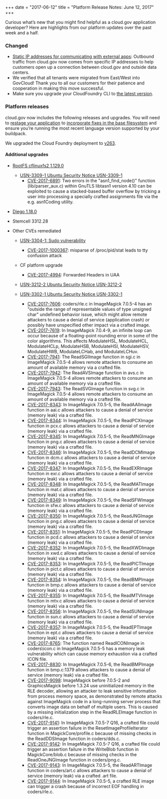 +++
date = "2017-06-12"
title = "Platform Release Notes: June 12, 2017"
+++

Curious what’s new that you might find helpful as a cloud.gov application developer? Here are highlights from our platform updates over the past week and a half.
<!--more-->

### Changed

- [Static IP addresses for communicating with external apps](docs/apps/static-egress/): Outbound traffic from cloud.gov now comes from specific IP addresses to help customers open up a connection between cloud.gov and outside data centers.
- We verified that all tenants were migrated from East/West into GovCloud! Thank you to all our customers for their patience and cooperation in making this move successful.
- Make sure you upgrade your CloudFoundry CLI to [the latest version](https://github.com/cloudfoundry/cli/releases).

### Platform releases

cloud.gov now includes the following releases and upgrades. You will need to [restage your application](http://cli.cloudfoundry.org/en-US/cf/restage.html) to [incorporate fixes in the base filesystem](https://docs.cloudfoundry.org/devguide/deploy-apps/stacks.html#cli-commands) and ensure you’re running the most recent language version supported by your buildpack.

We upgraded the Cloud Foundry deployment to [v263](https://github.com/cloudfoundry/cf-release/releases/tag/v263).

#### Additional upgrades
- [RootFS cflinuxfs2 1.129.0](https://github.com/cloudfoundry/cflinuxfs2-rootfs-release/releases/tag/v1.129.0)
  - [USN-3309-1 Ubuntu Security Notice USN-3309-1](https://www.ubuntu.com/usn/USN-3309-1/)
    * [CVE-2017-6891](http://people.canonical.com/~ubuntu-security/cve/2017/CVE-2017-6891.html): Two errors in the "asn1_find_node()" function (lib/parser_aux.c) within GnuTLS libtasn1 version 4.10 can be exploited to cause a stacked-based buffer overflow by tricking a user into processing a specially crafted assignments file via the e.g. asn1Coding utility.

- [Diego 1.18.0](https://github.com/cloudfoundry/diego-release/releases/tag/v1.18.0)
- Stemcell 3312.28
- Other CVEs remediated
  - [USN-3304-1: Sudo vulnerability](https://www.ubuntu.com/usn/USN-3304-1/)
    * [CVE-2017-1000367](http://people.canonical.com/~ubuntu-security/cve/2017/CVE-2017-1000367.html): misparse of /proc/pid/stat leads to tty confusion attack

  - CF platform upgrade
    * [CVE-2017-4994](http://people.canonical.com/~ubuntu-security/cve/2017/CVE-2017-4994.html): Forwarded Headers in UAA
  - [USN-3212-2 Ubuntu Security Notice USN-3212-2](https://www.ubuntu.com/usn/USN-3212-2/)
  - [USN-3302-1 Ubuntu Security Notice USN-3302-1](https://www.ubuntu.com/usn/USN-3302-1/)
    * [CVE-2017-7606](http://people.canonical.com/~ubuntu-security/cve/2017/CVE-2017-7606.html): coders/rle.c in ImageMagick 7.0.5-4 has an "outside the range of representable values of type unsigned char" undefined behavior issue, which might allow remote attackers to cause a denial of service (application crash) or possibly have unspecified other impact via a crafted image.
    * [CVE-2017-7619](http://people.canonical.com/~ubuntu-security/cve/2017/CVE-2017-7619.html): In ImageMagick 7.0.4-9, an infinite loop can occur because of a floating-point rounding error in some of the color algorithms. This affects ModulateHSL, ModulateHCL, ModulateHCLp, ModulateHSB, ModulateHSI, ModulateHSV, ModulateHWB, ModulateLCHab, and ModulateLCHuv.
    * [CVE-2017-7941](http://people.canonical.com/~ubuntu-security/cve/2017/CVE-2017-7941.html): The ReadSGIImage function in sgi.c in ImageMagick 7.0.5-4 allows remote attackers to consume an amount of available memory via a crafted file.
    * [CVE-2017-7942](http://people.canonical.com/~ubuntu-security/cve/2017/CVE-2017-7942.html): The ReadAVSImage function in avs.c in ImageMagick 7.0.5-4 allows remote attackers to consume an amount of available memory via a crafted file.
    * [CVE-2017-7943](http://people.canonical.com/~ubuntu-security/cve/2017/CVE-2017-7943.html): The ReadSVGImage function in svg.c in ImageMagick 7.0.5-4 allows remote attackers to consume an amount of available memory via a crafted file.
    * [CVE-2017-8343](http://people.canonical.com/~ubuntu-security/cve/2017/CVE-2017-8343.html): In ImageMagick 7.0.5-5, the ReadAAIImage function in aai.c allows attackers to cause a denial of service (memory leak) via a crafted file.
    * [CVE-2017-8344](http://people.canonical.com/~ubuntu-security/cve/2017/CVE-2017-8344.html): In ImageMagick 7.0.5-5, the ReadPCXImage function in pcx.c allows attackers to cause a denial of service (memory leak) via a crafted file.
    * [CVE-2017-8345](http://people.canonical.com/~ubuntu-security/cve/2017/CVE-2017-8345.html): In ImageMagick 7.0.5-5, the ReadMNGImage function in png.c allows attackers to cause a denial of service (memory leak) via a crafted file.
    * [CVE-2017-8346](http://people.canonical.com/~ubuntu-security/cve/2017/CVE-2017-8346.html): In ImageMagick 7.0.5-5, the ReadDCMImage function in dcm.c allows attackers to cause a denial of service (memory leak) via a crafted file.
    * [CVE-2017-8347](http://people.canonical.com/~ubuntu-security/cve/2017/CVE-2017-8347.html): In ImageMagick 7.0.5-5, the ReadEXRImage function in exr.c allows attackers to cause a denial of service (memory leak) via a crafted file.
    * [CVE-2017-8348](http://people.canonical.com/~ubuntu-security/cve/2017/CVE-2017-8348.html): In ImageMagick 7.0.5-5, the ReadMATImage function in mat.c allows attackers to cause a denial of service (memory leak) via a crafted file.
    * [CVE-2017-8349](http://people.canonical.com/~ubuntu-security/cve/2017/CVE-2017-8349.html): In ImageMagick 7.0.5-5, the ReadSFWImage function in sfw.c allows attackers to cause a denial of service (memory leak) via a crafted file.
    * [CVE-2017-8350](http://people.canonical.com/~ubuntu-security/cve/2017/CVE-2017-8350.html): In ImageMagick 7.0.5-5, the ReadJNGImage function in png.c allows attackers to cause a denial of service (memory leak) via a crafted file.
    * [CVE-2017-8351](http://people.canonical.com/~ubuntu-security/cve/2017/CVE-2017-8351.html): In ImageMagick 7.0.5-5, the ReadPCDImage function in pcd.c allows attackers to cause a denial of service (memory leak) via a crafted file.
    * [CVE-2017-8352](http://people.canonical.com/~ubuntu-security/cve/2017/CVE-2017-8352.html): In ImageMagick 7.0.5-5, the ReadXWDImage function in xwd.c allows attackers to cause a denial of service (memory leak) via a crafted file.
    * [CVE-2017-8353](http://people.canonical.com/~ubuntu-security/cve/2017/CVE-2017-8353.html): In ImageMagick 7.0.5-5, the ReadPICTImage function in pict.c allows attackers to cause a denial of service (memory leak) via a crafted file.
    * [CVE-2017-8354](http://people.canonical.com/~ubuntu-security/cve/2017/CVE-2017-8354.html): In ImageMagick 7.0.5-5, the ReadBMPImage function in bmp.c allows attackers to cause a denial of service (memory leak) via a crafted file.
    * [CVE-2017-8355](http://people.canonical.com/~ubuntu-security/cve/2017/CVE-2017-8355.html): In ImageMagick 7.0.5-5, the ReadMTVImage function in mtv.c allows attackers to cause a denial of service (memory leak) via a crafted file.
    * [CVE-2017-8356](http://people.canonical.com/~ubuntu-security/cve/2017/CVE-2017-8356.html): In ImageMagick 7.0.5-5, the ReadSUNImage function in sun.c allows attackers to cause a denial of service (memory leak) via a crafted file.
    * [CVE-2017-8357](http://people.canonical.com/~ubuntu-security/cve/2017/CVE-2017-8357.html): In ImageMagick 7.0.5-5, the ReadEPTImage function in ept.c allows attackers to cause a denial of service (memory leak) via a crafted file.
    * [CVE-2017-8765](http://people.canonical.com/~ubuntu-security/cve/2017/CVE-2017-8365.html): The function named ReadICONImage in coders\icon.c in ImageMagick 7.0.5-5 has a memory leak vulnerability which can cause memory exhaustion via a crafted ICON file.
    * [CVE-2017-8830](http://people.canonical.com/~ubuntu-security/cve/2017/CVE-2017-8830.html): In ImageMagick 7.0.5-6, the ReadBMPImage function in bmp.c:1379 allows attackers to cause a denial of service (memory leak) via a crafted file.
    * [CVE-2017-9098](http://people.canonical.com/~ubuntu-security/cve/2017/CVE-2017-9098.html): ImageMagick before 7.0.5-2 and GraphicsMagick before 1.3.24 use uninitialized memory in the RLE decoder, allowing an attacker to leak sensitive information from process memory space, as demonstrated by remote attacks against ImageMagick code in a long-running server process that converts image data on behalf of multiple users. This is caused by a missing initialization step in the ReadRLEImage function in coders/rle.c.
    * [CVE-2017-9141](http://people.canonical.com/~ubuntu-security/cve/2017/CVE-2017-9141.html): In ImageMagick 7.0.5-7 Q16, a crafted file could trigger an assertion failure in the ResetImageProfileIterator function in MagickCore/profile.c because of missing checks in the ReadDDSImage function in coders/dds.c.
    * [CVE-2017-9142](http://people.canonical.com/~ubuntu-security/cve/2017/CVE-2017-9142.html): In ImageMagick 7.0.5-7 Q16, a crafted file could trigger an assertion failure in the WriteBlob function in MagickCore/blob.c because of missing checks in the ReadOneJNGImage function in coders/png.c.
    * [CVE-2017-9143](http://people.canonical.com/~ubuntu-security/cve/2017/CVE-2017-9142.html): In ImageMagick 7.0.5-5, the ReadARTImage function in coders/art.c allows attackers to cause a denial of service (memory leak) via a crafted .art file.
    * [CVE-2017-9144](http://people.canonical.com/~ubuntu-security/cve/2017/CVE-2017-9144.html): In ImageMagick 7.0.5-5, a crafted RLE image can trigger a crash because of incorrect EOF handling in coders/rle.c.
